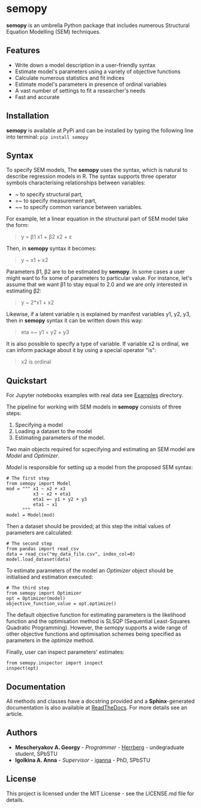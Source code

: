 # semopy

**semopy** is an umbrella Python package that includes numerous Structural Equation Modelling (SEM) techniques. 

## Features
  - Write down a model description in a user-friendly syntax
  - Estimate model's parameters using a variety of objective functions
  - Calculate numerous statistics and fit indices
  - Estimate model's parameters in presence of ordinal variables
  - A vast number of settings to fit a researcher's needs
  - Fast and accurate

## Installation
**semopy** is available at PyPi and can be installed by typing the following line into terminal:
`pip install semopy`

## Syntax
To specify SEM models, The **semopy** uses the syntax, which is natural to describe regression models in R. The syntax supports three operator symbols characterising relationships between variables:

- ~ to specify structural part,
- =~ to specify measurement part,
- ~~ to specify common variance between variables.

For example, let a linear equation in the structural part of SEM model take the form:
>y = β1 x1 + β2 x2 + ε 

Then, in **semopy** syntax it becomes:

>y ~ x1 + x2

Parameters β1, β2 are to be estimated by **semopy**. In some cases a user might want to fix some of parameters to particular value. For instance, let's assume that we want β1 to stay equal to 2.0 and we are only interested in estimating β2:

> y ~ 2*x1 + x2


Likewise, if a latent variable η is explained by manifest variables y1, y2, y3, then in **semopy** syntax it can be written down this way:

>eta =~ y1 + y2 + y3

It is also possible to specify a type of variable. If variable x2 is ordinal, we can inform package about it by using a special operator "is":

>x2 is ordinal


## Quickstart
For Jupyter notebooks examples with real data see [Examples](/examples) directory.

The pipeline for working with SEM models in **semopy** consists of three steps:
1. Specifying a model
2. Loading a dataset to the model
3. Estimating parameters of the model.

Two main objects required for scpecifying and estimating an SEM model are *Model* and *Optimizer*.

*Model* is responsible for setting up a model from the proposed SEM syntax:
~~~
# The first step
from semopy import Model
mod = """ x1 ~ x2 + x3
          x3 ~ x2 + eta1
          eta1 =~ y1 + y2 + y3
          eta1 ~ x1
      """
model = Model(mod)
~~~
Then a dataset should be provided; at this step the initial values of parameters are calculated:
~~~
# The second step
from pandas import read_csv
data = read_csv("my_data_file.csv", index_col=0)
model.load_dataset(data)
~~~


To estimate parameters of the model an *Optimizer* object should be initialised and estimation executed:
~~~
# The third step
from semopy import Optimizer
opt = Optimizer(model)
objective_function_value = opt.optimize()
~~~

The default objective function for estimating parameters is the likelihood function and the optimisation method is SLSQP (Sequential Least-Squares Quadratic Programming). However, the *semopy* supports a wide range of other objective functions and optimisation schemes being specified as parameters in the *optimize* method.

Finally, user can inspect parameters' estimates:

~~~
from semopy.inspector import inspect
inspect(opt)
~~~

## Documentation
All methods and classes have a docstring provided and a **Sphinx**-generated documentation is also available at [ReadTheDocs](ReadTheDocs.io). For more details see an article.


## Authors

* **Mescheryakov A. Georgy** - *Programmer* - [Herrberg](https://bitbucket.org/herrberg) - undegraduate student, SPbSTU
* **Igolkina A. Anna** - *Supervisor* - [iganna](https://github.com/iganna) - PhD, SPbSTU

## License
This project is licensed under the MIT License - see the LICENSE.md file for details.